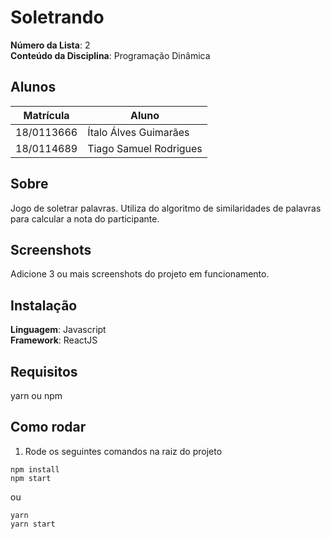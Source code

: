 # Soletrando

**Número da Lista**: 2<br>
**Conteúdo da Disciplina**: Programação Dinâmica<br>

## Alunos
|Matrícula | Aluno |
| -- | -- |
| 18/0113666 |	Ítalo Álves Guimarães |
| 18/0114689	| Tiago Samuel Rodrigues |

## Sobre 
Jogo de soletrar palavras. Utiliza do algoritmo de similaridades de palavras para calcular a nota do participante.

## Screenshots
Adicione 3 ou mais screenshots do projeto em funcionamento.

## Instalação 
**Linguagem**: Javascript<br>
**Framework**: ReactJS<br>

## Requisitos
yarn ou npm

## Como rodar
1) Rode os seguintes comandos na raiz do projeto
```
npm install
npm start
```
ou
```
yarn
yarn start
